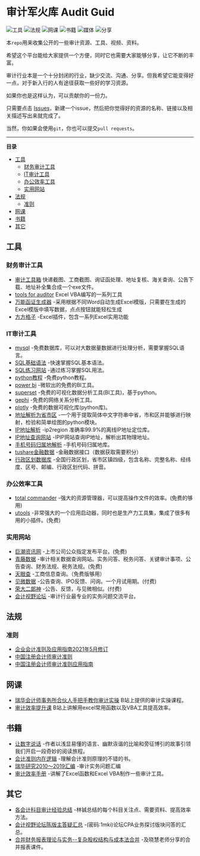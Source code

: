 # 审计军火库 Audit Guid
![工具](https://img.shields.io/badge/工具-tools-red.svg) ![法规](https://img.shields.io/badge/法规-refrence-orange.svg) ![网课](https://img.shields.io/badge/网课-learn-yellow.svg) ![书籍](https://img.shields.io/badge/书籍-books-green.svg) ![媒体](https://img.shields.io/badge/媒体-media-blue.svg) ![分享](https://img.shields.io/badge/众人拾柴火焰高-share-pink.svg) 


本`repo`用来收集公开的一些审计资源、工具、视频、资料。

希望这个平台能给大家提供一个方便，同时它也需要大家能够分享，让它不断的丰富。

审计行业本是一个十分封闭的行业，缺少交流、沟通、分享。但我希望它能变得好一点，对于新入行的人有途径获取一些好的学习资源。

如果你也是这样认为，可以贡献你的一份力。

只需要点击 [Issues](https://gitee.com/nigo81/audit-guid/issues)，新建一个issue，然后把你觉得好的资源的名称、链接以及相关描述写出来就完成了。

当然，你如果会使用`git`，你也可以提交`pull requests`。

***

**目录**

<!-- vim-markdown-toc GFM -->

* [工具](#工具)
    * [财务审计工具](#财务审计工具)
    * [IT审计工具](#it审计工具)
    * [办公效率工具](#办公效率工具)
    * [实用网站](#实用网站)
* [法规](#法规)
    * [准则](#准则)
* [网课](#网课)
* [书籍](#书籍)
* [其它](#其它)

<!-- vim-markdown-toc -->

## 工具

### 财务审计工具

- [审计工具箱](https://gitee.com/wwwwwc/audbox) 快递截图、工商截图、询证函处理、地址复核、海关查询、公告下载、地址补全集合成一个exe文件。
- [tools for auditor](https://github.com/nigo81/tools-for-auditor) Excel VBA编写的一系列工具
- [万能函证生成器](https://gitee.com/nigo81/audittool) -采用根据不同Word自动生成Excel模版，只需要在生成的Excel模版中填写数据，点点按钮就能轻松生成
- [方方格子](http://www.ffcell.com/) -Excel插件，包含一系列Excel实用功能

### IT审计工具

- [mysql](https://www.mysql.com/downloads/) -免费数据库，可以对大数据量数据进行处理分析，需要掌握SQL语言。
- [SQL基础语法](https://www.w3school.com.cn/sql/index.asp) -快速掌握SQL基本语法。 
- [SQL练习网站](https://sqlzoo.net/) -通过练习掌握SQL用法。
- [python教程](https://www.liaoxuefeng.com/wiki/1016959663602400) -免费python教程。
- [power bi](https://powerbi.microsoft.com/zh-cn/downloads/) -微软出的免费的BI工具。
- [superset](https://superset.apache.org/) -免费的可视化数据分析工具(BI工具)，基于python。
- [gephi](https://gephi.org/) -免费的网络关系分析工具。
- [plotly](https://plotly.com/python/) -免费的数据可视化库(python库)。
- [地址解析为省市区](https://github.com/DQinYuan/chinese_province_city_area_mapper) -一个用于提取简体中文字符串中省，市和区并能够进行映射，检验和简单绘图的python模块。 
- [IP地址解析](https://gitee.com/lionsoul/ip2region) -ip2region  准确率99.9%的离线IP地址定位库。
- [IP地址查询网站](https://www.ipip.net/ip.html) -IPIP网站查询IP地址，解析出其物理地址。
- [手机号码归属地解析](https://github.com/ls0f/phone) -手机号码归属地库。
- [tushare金融数据](https://tushare.pro/) -金融数据接口（数据获取需要积分）
- [行政区划数据库](https://gitee.com/xusimin/area) -全国行政区划，省市区镇四级，包含名称、完整名称、经纬度、区号、邮编、行政区划代码、拼音。


### 办公效率工具

- [total commander](https://www.ghisler.com/) -强大的资源管理器，可以提高操作文件的效率。(免费的够用)
- [utools](https://u.tools/) -非常强大的一个应用启动器，同时也是生产力工具集，集成了很多有用的小插件。(免费)


### 实用网站

- [巨潮资讯网](http://www.cninfo.com.cn/new/index) -上市公司公众指定发布平台。(免费)
- [青藤数据](http://www.qingtengdata.com/) -审计相关数据查询网站。实务问答、税务问答、关键审计事项、公告查询、财务法规、税务法规。(免费)
- [天眼查](https://www.tianyancha.com/) -工商信息查询。（免费版够用）
- [见微数据](https://www.jianweidata.com/) -公告查询、IPO反馈、问询。一个月试用期。(付费)
- [荣大二郞神](http://doc.rongdasoft.com/) -公告、反馈，与见微相似。(付费)
- [会计视野论坛](https://bbs.esnai.com/forum-7-1.html) -审计行业最专业的实务问题交流平台。

## 法规

### 准则
- [企业会计准则及应用指南2021年5月修订](https://wwe.lanzoui.com/ib3yQropyid)
- [中国注册会计师审计准则](https://www.lanzoui.com/i7um5xc) 
- [中国注册会计师审计准则应用指南](https://www.lanzoui.com/i7um6ch) 

## 网课

- [瑞华会计师事务所合伙人手把手教你审计实操](https://www.bilibili.com/video/BV1Ts411L7mz?from=search&seid=4193060424620229640) B站上提供的审计实操课程。
- [审计效率提升课](https://space.bilibili.com/229695603/channel/detail?cid=86210) B站上讲解用excel常用函数以及VBA工具提高效率。

## 书籍

- [让数字说话](https://book.douban.com/subject/26746460/) -作者以浅显易懂的语言、幽默诙谐的比喻和旁征博引的故事引领我们开启一段奇妙的阅读旅程。
- [会计准则内在逻辑](https://book.douban.com/subject/26871620/) -理解会计准则原理的不错的书。
- [瑞华研究2010～2019汇编](https://bbs.esnai.com/thread-5413973-1-1.html) -审计实务问题汇编
- [审计效率手册](https://book.douban.com/subject/34886553/) -讲解了Excel函数和Excel VBA制作一些审计工具。

## 其它

- [各会计科目审计经验总结](https://wwe.lanzoui.com/idPyVi8jtfe) -林铖总结的每个科目关注点、需要资料、提高效率方法。
- [会计视野论坛陈版主答疑汇总](https://wwe.lanzoui.com/b01nyhiod) -(密码:1mki)论坛CPA业务探讨版块问答的汇总。
- [合并财务报表理论与实务--复杂股权结构与成本法合并](https://wwe.lanzoui.com/ib5c2ronong) -及晓慧老师分享的合并报表课件。
